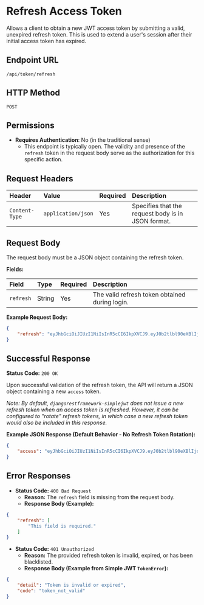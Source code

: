 # Refresh Access Token

Allows a client to obtain a new JWT access token by submitting a valid, unexpired refresh token. This is used to extend a user's session after their initial access token has expired.

## Endpoint URL

`/api/token/refresh`

## HTTP Method

`POST`

## Permissions

* **Requires Authentication**: No (in the traditional sense)
  * This endpoint is typically open. The validity and presence of the `refresh` token in the request body serve as the authorization for this specific action.

## Request Headers

| Header         | Value              | Required | Description                                       |
| :------------- | :----------------- | :------- | :------------------------------------------------ |
| `Content-Type` | `application/json` | Yes      | Specifies that the request body is in JSON format. |

## Request Body

The request body must be a JSON object containing the refresh token.

**Fields:**

| Field     | Type   | Required | Description                                     |
| :-------- | :----- | :------- | :---------------------------------------------- |
| `refresh` | String | Yes      | The valid refresh token obtained during login. |

**Example Request Body:**

```json
{
    "refresh": "eyJhbGciOiJIUzI1NiIsInR5cCI6IkpXVCJ9.eyJ0b2tlbl90eXBlIjoicmVmcmVzaCIsImV4cCI6MTcxNjYxMzk4MywiaWF0IjoxNzE2NTI3NTgzLCJqdGkiOiJhYmNkZWZnMTIzNDU2Nzg5IiwidXNlcl9pZCI6MX0.xxxxxxxxxxxxxxxxxxxxxxxxxxxxxx"
}
```

## Successful Response

**Status Code:** `200 OK`

Upon successful validation of the refresh token, the API will return a JSON object containing a new `access` token.

*Note: By default, `djangorestframework-simplejwt` does not issue a new refresh token when an access token is refreshed. However, it can be configured to "rotate" refresh tokens, in which case a new refresh token would also be included in this response.*

**Example JSON Response (Default Behavior - No Refresh Token Rotation):**

```json
{
    "access": "eyJhbGciOiJIUzI1NiIsInR5cCI6IkpXVCJ9.eyJ0b2tlbl90eXBlIjoiYWNjZXNzIiwiZXhwIjoxNzE2NTMxMTgzLCJpYXQiOjE3MTY1Mjc1ODMsImp0aSI6ImRlZmdoaWprazEyMzQ1Njc4OSIsInVzZXJfaWQiOjF9.zzzzzzzzzzzzzzzzzzzzzzzzzzzzzz"
}
```

## Error Responses

* **Status Code:** `400 Bad Request`
  * **Reason:** The `refresh` field is missing from the request body.
  * **Response Body (Example):**

```json
{
    "refresh": [
        "This field is required."
    ]
}
```

* **Status Code:** `401 Unauthorized`
  * **Reason:** The provided refresh token is invalid, expired, or has been blacklisted.
  * **Response Body (Example from Simple JWT `TokenError`):**

```json
{
    "detail": "Token is invalid or expired",
    "code": "token_not_valid"
}
```
